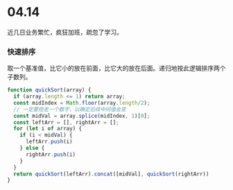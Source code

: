 # 04.14
近几日业务繁忙，疯狂加班，疏忽了学习。

### 快速排序
取一个基准值，比它小的放在前面，比它大的放在后面。递归地按此逻辑排序两个子数列。
``` javascript
function quickSort(array) {
  if (array.length <= 1) return array;
  const midIndex = Math.floor(array.length/2);
  // 一定要挖走一个数字，以确定后续中间值会变
  const midVal = array.splice(midIndex, 1)[0];
  const leftArr = [], rightArr = [];
  for (let i of array) {
    if (i < midVal) {
      leftArr.push(i)
    } else {
      rightArr.push(i)
    }
  }
  return quickSort(leftArr).concat([midVal], quickSort(rightArr))
}
```

